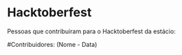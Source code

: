 # Hacktoberfest
Pessoas que contribuiram para o Hacktoberfest da estácio:

#Contribuidores:
(Nome - Data)
